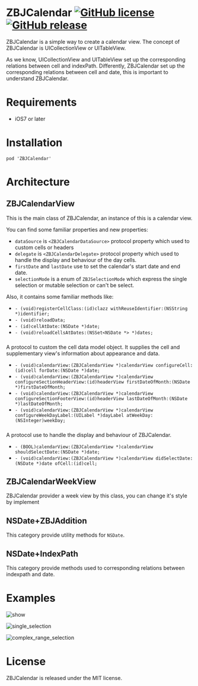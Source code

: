
# ZBJCalendar [![GitHub license](https://img.shields.io/badge/license-MIT-lightgrey.svg)](https://raw.githubusercontent.com/wanggang316/ZBJCalendar/master/LICENSE)[![GitHub release](https://img.shields.io/github/release/ZBJCalendar/ZBJCalendar.svg)](https://github.com/wanggang316/ZBJCalendar/releases)

ZBJCalendar is a simple way to create a calendar view. The concept of ZBJCalendar is UICollectionView or UITableView.

As we know, UICollectionView and UITableView set up the corresponding relations between cell and indexPath. Differently, ZBJCalendar set up the corresponding relations between cell and date, this is important to understand ZBJCalendar.

# Requirements

 * iOS7 or later

# Installation
`pod 'ZBJCalendar'`

# Architecture

## ZBJCalendarView

This is the main class of ZBJCalendar, an instance of this is a calendar view.

You can find some familiar properties and new properties:

 * `dataSource` is `<ZBJCalendarDataSource>` protocol property which  used to custom cells or headers
 * `delegate` is `<ZBJCalendarDelegate>` protocol property which used to handle the display and behaviour of the day cells.
 * `firstDate` and `lastDate` use to set the calendar's start date and end date.
 * `selectionMode` is a enum of `ZBJSelectionMode` which express the single selection or mutable selection or can't be select.


Also, it contains some familiar methods like:
 * `- (void)registerCellClass:(id)clazz withReuseIdentifier:(NSString *)identifier;`
 * `- (void)reloadData;`
 * `- (id)cellAtDate:(NSDate *)date;`
 * `- (void)reloadCellsAtDates:(NSSet<NSDate *> *)dates;`

### <ZBJCalendarDataSource>

A protocol to custom the cell data model object. It supplies the cell and supplementary view's information about appearance and data.

* `- (void)calendarView:(ZBJCalendarView *)calendarView configureCell:(id)cell forDate:(NSDate *)date;`
* `- (void)calendarView:(ZBJCalendarView *)calendarView configureSectionHeaderView:(id)headerView firstDateOfMonth:(NSDate *)firstDateOfMonth;`
* `- (void)calendarView:(ZBJCalendarView *)calendarView configureSectionFooterView:(id)headerView lastDateOfMonth:(NSDate *)lastDateOfMonth;`
* `- (void)calendarView:(ZBJCalendarView *)calendarView configureWeekDayLabel:(UILabel *)dayLabel atWeekDay:(NSInteger)weekDay;`

### <ZBJCalendarDelegate>

A protocol use to handle the display and behaviour of ZBJCalendar.

* `- (BOOL)calendarView:(ZBJCalendarView *)calendarView shouldSelectDate:(NSDate *)date;`
* `- (void)calendarView:(ZBJCalendarView *)calendarView didSelectDate:(NSDate *)date ofCell:(id)cell;`

## ZBJCalendarWeekView

ZBJCalendar provider a week view by this class, you can change it's style by implement <ZBJCalendarDataSource>

## NSDate+ZBJAddition

This category provide utility methods for `NSDate`.

## NSDate+IndexPath

 This category provide methods used to corresponding relations between indexpath and date.


# Examples

![show](./screenshots/show.png)

![single_selection](./screenshots/single_selection.png)

![complex_range_selection](./screenshots/complex_range_selection.png)


# License

ZBJCalendar is released under the MIT license.
